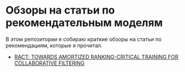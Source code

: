 # Обзоры на статьи по рекомендательным моделям

В этом репозитории я собираю краткие обзоры на статьи по рекомендациям, которые я прочитал.

- [RACT: TOWARDS AMORTIZED RANKING-CRITICAL TRAINING FOR COLLABORATIVE FILTERING](https://github.com/fotol1/RecSysPapersReviews/blob/master/RaCT.md)
